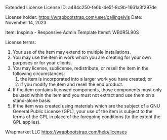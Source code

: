 Extended License
License ID: a484c250-fe6b-4e5f-8c9b-1661a3f297de

License holder: https://wrapbootstrap.com/user/callingelvis
Date: November 14, 2023

Item: Inspinia - Responsive Admin Template
Item#: WB0R5L90S

License terms:
  1. Your use of the item may extend to multiple installations.
  2. You may use the item in work which you are creating for your own purposes or for your clients.
  3. You may license, sublicense, redistribute, or resell the item in the following circumstances:
     1. the item is incorporated into a larger work you have created; or
     2. if you modify the item and resell the end product.
  4. If the item contains licensed components, those components must only be used within the item and you must not extract and use them on a stand-alone basis.
  5. If the item was created using materials which are the subject of a GNU General Public License (GPL), your use of the item is subject to the terms of the GPL in place of the foregoing conditions (to the extent the GPL applies).

Wrapmarket LLC
https://wrapbootstrap.com/help/licenses
